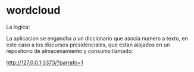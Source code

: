 # wordcloud

La logica:

La aplicacion se engancha a un diccionario que asocia numero a texto, en este caso a los discursos presidenciales,
que estan alojados en un repositorio de almacenamiento y consumo llamado: 

http://127.0.0.1:3373/?parrafo=1
